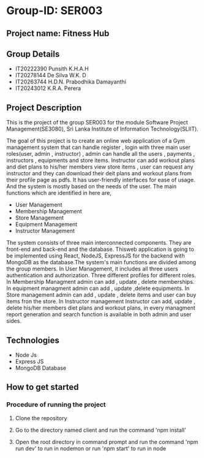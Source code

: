 # Group-ID: SER003
## Project name: Fitness Hub
## Group Details

* IT20222390	Punsith K.H.A.H
* IT20278144	De Silva W.K. D
* IT20263744	H.D.N. Prabodhika Damayanthi
* IT20243012	K.R.A. Perera

## Project Description

This is the project of the group SER003 for the module Software Project Management(SE3080), Sri Lanka Institute of Information Technology(SLIIT).


The goal of this project is to create an online web application of a Gym management system that can handle 
register , login with three main user roles(user, admin , instructor) , admin can handle all the users , payments , instructors , equipments and store items.
Instructor can add workout plans and diet plans to his/her members view store items , user can request any instructor and they can download their deit plans and workout plans from their profile page as pdfs. 
It has user-friendly interfaces for ease of usage. And the system is mostly based on the needs of the user. 
The main functions which are identified in here are,

* User Management
* Membership Management
* Store Management
* Equipment Management
* Instructor Management


The system consists of three main interconnected components. They are front-end and back-end 
and the database. Thisweb application is going to be implemented using React,
NodeJS, ExpressJS for the backend with MongoDB as the database.The system's main functions are divided among the 
group members. In User Management, it includes all three users authentication and authorization. Three different profiles for different roles. 
In Membership Managment admin can add , update , delete memberships. In equipment managment admin can add , update ,delete equipments. 
In Store management admin can add , update , delete items and user can buy items fron the store. In Instructor management Instructor can add, update , delete his/her members diet plans and workout plans, 
in every managment report generation and search function is available in both admin and user sides.


## Technologies

* Node Js
* Express JS
* MongoDB Database

## How to get started
### Procedure of running the project

1. Clone the repository

2. Go to the directory named client  and run the command 'npm install'

3. Open the root directory in command prompt and run the command 'npm run dev' to run in nodemon or run 'npm start' to run in node
